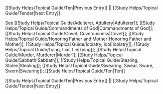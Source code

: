 [[Study Helps/Topical Guide/Ten|Previous Entry]]  ||  [[Study Helps/Topical Guide/Tender|Next Entry]]

 See [[Study Helps/Topical Guide/Adulterer, Adultery|Adulterer]]; [[Study Helps/Topical Guide/Commandments of God|Commandments of God]]; [[Study Helps/Topical Guide/Covet, Covetousness|Covet]]; [[Study Helps/Topical Guide/Honoring Father and Mother|Honoring Father and Mother]]; [[Study Helps/Topical Guide/Idolatry, Idol|Idolatry]]; [[Study Helps/Topical Guide/Lying, Liar, Lie|Lying]]; [[Study Helps/Topical Guide/Murder, Murderer|Murder]]; [[Study Helps/Topical Guide/Sabbath|Sabbath]]; [[Study Helps/Topical Guide/Stealing, Stolen|Stealing]]; [[Study Helps/Topical Guide/Swearing, Swear, Sware, Sworn|Swearing]]; [[Study Helps/Topical Guide/Ten|Ten]]

[[Study Helps/Topical Guide/Ten|Previous Entry]]  ||  [[Study Helps/Topical Guide/Tender|Next Entry]]